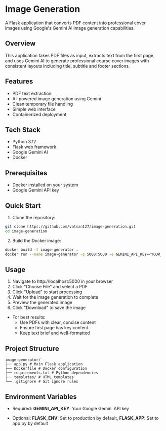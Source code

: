# Image Generation

A Flask application that converts PDF content into professional cover images using Google's Gemini AI image generation
capabilities.

## Overview

This application takes PDF files as input, extracts text from the first page, and uses Gemini AI to generate
professional course cover images with consistent layouts including title, subtitle and footer sections.

## Features

- PDF text extraction
- AI-powered image generation using Gemini
- Clean temporary file handling
- Simple web interface
- Containerized deployment

## Tech Stack

- Python 3.12
- Flask web framework
- Google Gemini AI
- Docker

## Prerequisites

- Docker installed on your system
- Google Gemini API key

## Quick Start

1. Clone the repository:

```bash
git clone https://github.com/vatsan127/image-generation.git
cd image-generation
```

2. Build the Docker image:

```bash
docker build -t image-generator .
docker run --name image-generator -p 5000:5000 -e GEMINI_API_KEY=<YOUR_API_KEY> image-generator
```

## Usage

1. Navigate to http://localhost:5000 in your browser
2. Click "Choose File" and select a PDF
3. Click "Upload" to start processing
4. Wait for the image generation to complete
5. Preview the generated image
6. Click "Download" to save the image

- For best results:
    - Use PDFs with clear, concise content
    - Ensure first page has key content
    - Keep text brief and well-formatted

## Project Structure

```
image-generator/
├── app.py # Main Flask application
├── Dockerfile # Docker configuration
├── requirements.txt # Python dependencies
├── templates/ # HTML templates
└── .gitignore # Git ignore rules
```

## Environment Variables

- Required:
  **GEMINI_API_KEY**: Your Google Gemini API key

- Optional:
  **FLASK_ENV**: Set to production by default, 
  **FLASK_APP**: Set to app.py by default
